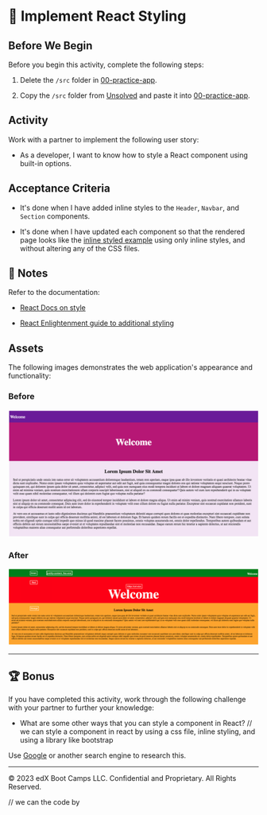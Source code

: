 # 📖 Implement React Styling

## Before We Begin

Before you begin this activity, complete the following steps:

1. Delete the `/src` folder in [00-practice-app](../00-practice-app/).

2. Copy the `/src` folder from [Unsolved](./Unsolved/) and paste it into [00-practice-app](../00-practice-app/).

## Activity

Work with a partner to implement the following user story:

* As a developer, I want to know how to style a React component using built-in options.

## Acceptance Criteria

* It's done when I have added inline styles to the `Header`, `Navbar`, and `Section` components.

* It's done when I have updated each component so that the rendered page looks like the [inline styled example](Images/02-InlineStyled.png) using only inline styles, and without altering any of the CSS files.

## 📝 Notes

Refer to the documentation:

* [React Docs on style](https://reactjs.org/docs/dom-elements.html#style)

* [React Enlightenment guide to additional styling](https://www.reactenlightenment.com/react-jsx/5.6.html)

## Assets

The following images demonstrates the web application's appearance and functionality:

### Before

![The original page features purple and pink backgrounds in different sections.](Images/01-InitialPage.png)

### After

![The newly styled page features green, red, and yellow backgrounds and buttons that have been aligned with each other.](Images/02-InlineStyled.png)

---

## 🏆 Bonus

If you have completed this activity, work through the following challenge with your partner to further your knowledge:

* What are some other ways that you can style a component in React?
// we can style a component in react by using a css file, inline styling, and using a library like bootstrap

Use [Google](https://www.google.com) or another search engine to research this.

---
© 2023 edX Boot Camps LLC. Confidential and Proprietary. All Rights Reserved.

// we can the code by 
